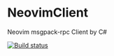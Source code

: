 # NeovimClient
Neovim msgpack-rpc Client by C#

[![Build status](https://ci.appveyor.com/api/projects/status/1bnsk3wetegj33of?svg=true)](https://ci.appveyor.com/project/dalance/neovimclient)